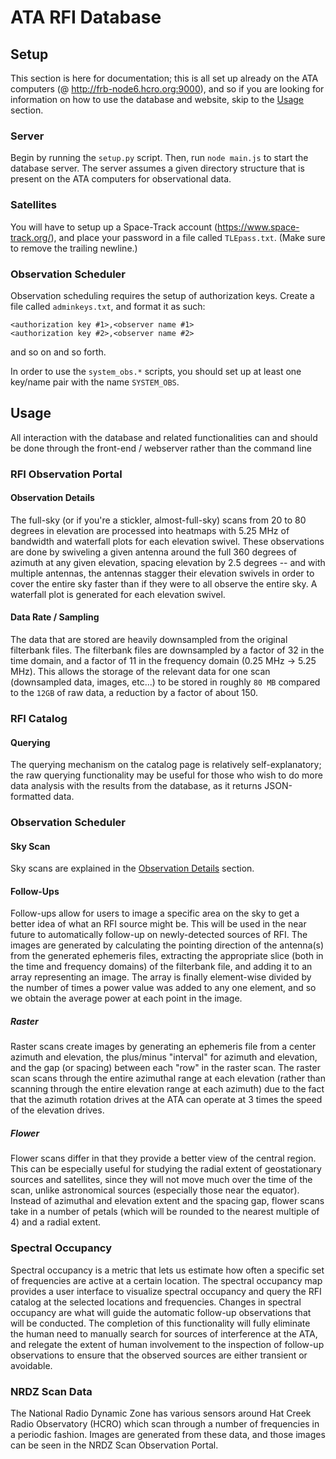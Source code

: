 # ATA RFI Database

## Setup
This section is here for documentation; this is all set up already on the ATA computers (@ http://frb-node6.hcro.org:9000), and so if you are looking for information on how to use the database and website, skip to the [Usage](#usage) section.
### Server
Begin by running the `setup.py` script. Then, run `node main.js` to start the database server. The server assumes a given directory structure that is present on the ATA computers for observational data.

### Satellites
You will have to setup up a Space-Track account (https://www.space-track.org/), and place your password in a file called `TLEpass.txt`. (Make sure to remove the trailing newline.)

### Observation Scheduler
Observation scheduling requires the setup of authorization keys. Create a file called `adminkeys.txt`, and format it as such:
```
<authorization key #1>,<observer name #1>
<authorization key #2>,<observer name #2>
```
and so on and so forth.

In order to use the `system_obs.*` scripts, you should set up at least one key/name pair with the name `SYSTEM_OBS`.

## Usage
All interaction with the database and related functionalities can and should be done through the front-end / webserver rather than the command line

### RFI Observation Portal
#### Observation Details
The full-sky (or if you're a stickler, almost-full-sky) scans from 20 to 80 degrees in elevation are processed into heatmaps with 5.25 MHz of bandwidth and waterfall plots for each elevation swivel. These observations are done by swiveling a given antenna around the full 360 degrees of azimuth at any given elevation, spacing elevation by 2.5 degrees -- and with multiple antennas, the antennas stagger their elevation swivels in order to cover the entire sky faster than if they were to all observe the entire sky. A waterfall plot is generated for each elevation swivel.

#### Data Rate / Sampling
The data that are stored are heavily downsampled from the original filterbank files. The filterbank files are downsampled by a factor of 32 in the time domain, and a factor of 11 in the frequency domain (0.25 MHz -> 5.25 MHz). This allows the storage of the relevant data for one scan (downsampled data, images, etc...) to be stored in roughly `80 MB` compared to the `12GB` of raw data, a reduction by a factor of about 150.

### RFI Catalog
#### Querying
The querying mechanism on the catalog page is relatively self-explanatory; the raw querying functionality may be useful for those who wish to do more data analysis with the results from the database, as it returns JSON-formatted data.

### Observation Scheduler
#### Sky Scan
Sky scans are explained in the [Observation Details](observation-details) section.

#### Follow-Ups
Follow-ups allow for users to image a specific area on the sky to get a better idea of what an RFI source might be. This will be used in the near future to automatically follow-up on newly-detected sources of RFI. The images are generated by calculating the pointing direction of the antenna(s) from the generated ephemeris files, extracting the appropriate slice (both in the time and frequency domains) of the filterbank file, and adding it to an array representing an image. The array is finally element-wise divided by the number of times a power value was added to any one element, and so we obtain the average power at each point in the image.

##### Raster
Raster scans create images by generating an ephemeris file from a center azimuth and elevation, the plus/minus "interval" for azimuth and elevation, and the gap (or spacing) between each "row" in the raster scan. The raster scan scans through the entire azimuthal range at each elevation (rather than scanning through the entire elevation range at each azimuth) due to the fact that the azimuth rotation drives at the ATA can operate at 3 times the speed of the elevation drives.

##### Flower
Flower scans differ in that they provide a better view of the central region. This can be especially useful for studying the radial extent of geostationary sources and satellites, since they will not move much over the time of the scan, unlike astronomical sources (especially those near the equator). Instead of azimuthal and elevation extent and the spacing gap, flower scans take in a number of petals (which will be rounded to the nearest multiple of 4) and a radial extent.

### Spectral Occupancy
Spectral occupancy is a metric that lets us estimate how often a specific set of frequencies are active at a certain location. The spectral occupancy map provides a user interface to visualize spectral occupancy and query the RFI catalog at the selected locations and frequencies. Changes in spectral occupancy are what will guide the automatic follow-up observations that will be conducted. The completion of this functionality will fully eliminate the human need to manually search for sources of interference at the ATA, and relegate the extent of human involvement to the inspection of follow-up observations to ensure that the observed sources are either transient or avoidable.

### NRDZ Scan Data
The National Radio Dynamic Zone has various sensors around Hat Creek Radio Observatory (HCRO) which scan through a number of frequencies in a periodic fashion. Images are generated from these data, and those images can be seen in the NRDZ Scan Observation Portal.
